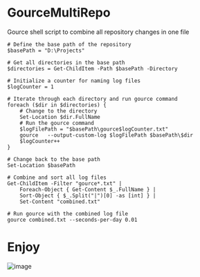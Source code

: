 # GourceMultiRepo
Gource shell script to combine all repository changes in one file
```
# Define the base path of the repository
$basePath = "D:\Projects" 

# Get all directories in the base path
$directories = Get-ChildItem -Path $basePath -Directory

# Initialize a counter for naming log files
$logCounter = 1

# Iterate through each directory and run gource command
foreach ($dir in $directories) {
    # Change to the directory
    Set-Location $dir.FullName
    # Run the gource command
	$logFilePath = "$basePath\gource$logCounter.txt"
    gource   --output-custom-log $logFilePath $basePath\$dir
    $logCounter++
}

# Change back to the base path
Set-Location $basePath

# Combine and sort all log files
Get-ChildItem -Filter "gource*.txt" | 
    Foreach-Object { Get-Content $_.FullName } | 
    Sort-Object { $_.Split("|")[0] -as [int] } | 
    Set-Content "combined.txt"

# Run gource with the combined log file
gource combined.txt --seconds-per-day 0.01

```

# Enjoy
![image](https://github.com/TheSmallPixel/GourceMultiRepo/assets/25280244/f18a7e22-0cf1-44da-b49a-3fac7ccf3459)
